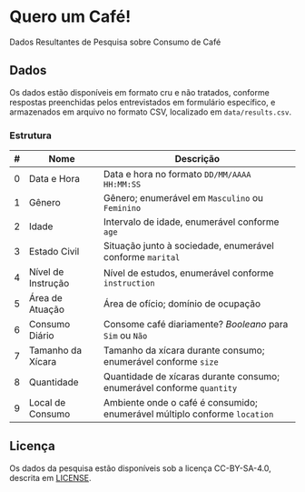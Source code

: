 # Quero um Café!

Dados Resultantes de Pesquisa sobre Consumo de Café

## Dados

Os dados estão disponíveis em formato cru e não tratados, conforme respostas
preenchidas pelos entrevistados em formulário específico, e armazenados em
arquivo no formato CSV, localizado em `data/results.csv`.

### Estrutura

| # | Nome               | Descrição                                                                 |
| - | ------------------ | ------------------------------------------------------------------------- |
| 0 | Data e Hora        | Data e hora no formato `DD/MM/AAAA HH:MM:SS`                              |
| 1 | Gênero             | Gênero; enumerável em `Masculino` ou `Feminino`                           |
| 2 | Idade              | Intervalo de idade, enumerável conforme `age`                             |
| 3 | Estado Civil       | Situação junto à sociedade, enumerável conforme `marital`                 |
| 4 | Nível de Instrução | Nível de estudos, enumerável conforme `instruction`                       |
| 5 | Área de Atuação    | Área de ofício; domínio de ocupação                                       |
| 6 | Consumo Diário     | Consome café diariamente? _Booleano_ para `Sim` ou `Não`                  |
| 7 | Tamanho da Xícara  | Tamanho da xícara durante consumo; enumerável conforme `size`             |
| 8 | Quantidade         | Quantidade de xícaras durante consumo; enumerável conforme `quantity`     |
| 9 | Local de Consumo   | Ambiente onde o café é consumido; enumerável múltiplo conforme `location` |

## Licença

Os dados da pesquisa estão disponíveis sob a licença CC-BY-SA-4.0, descrita em
[LICENSE](https://github.com/quero-um-cafe/raw-data/blob/master/LICENSE).
